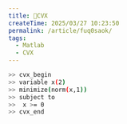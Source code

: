 ```yaml
---
title: 👑CVX
createTime: 2025/03/27 10:23:50
permalink: /article/fuq0saok/
tags:
  - Matlab
  - CVX
---
```

<CardGrid>
    <LinkCard icon="skill-icons:matlab-light" title="CVX工具包" href="https://cvxr.com/cvx/download/"/>
</CardGrid>

```bash
>> cvx_begin
>> variable x(2)
>> minimize(norm(x,1))
>> subject to
>>  x >= 0
>> cvx_end
```